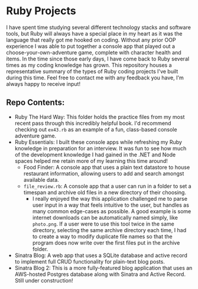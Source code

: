 # Ruby Projects

I have spent time studying several different technology stacks and software tools, but Ruby will always have a special place in my heart as it was the language that really got me hooked on coding. Without any prior OOP experience I was able to put together a console app that played out a choose-your-own-adventure game, complete with character health and items. In the time since those early days, I have come back to Ruby several times as my coding knowledge has grown. This repository houses a representative summary of the types of Ruby coding projects I've built during this time. Feel free to contact me with any feedback you have, I'm always happy to receive input!

## Repo Contents:

* Ruby The Hard Way: This folder holds the practice files from my most recent pass through this incredibly helpful book. I'd recommend checking out `ex43.rb` as an example of a fun, class-based console adventure game.
* Ruby Essentials: I built these console apps while refreshing my Ruby knowledge in preparation for an interview. It was fun to see how much of the development knowledge I had gained in the .NET and Node spaces helped me retain more of my learning this time around!
  * Food Finder: A console app that uses a plain text datastore to house restaurant information, allowing users to add and search amongst available data.
  * `file_review.rb`: A console app that a user can run in a folder to set a timespan and archive old files in a new directory of their choosing.
    * I really enjoyed the way this application challenged me to parse user input in a way that feels intuitive to the user, but handles as many common edge-cases as possible. A good example is some internet downloads can be automatically named simply, like `photo.png`. If a user were to use this tool twice in the same directory, selecting the same archive directory each time, I had to create a way to modify duplicate file names so that the program does now write over the first files put in the archive folder.
* Sinatra Blog: A web app that uses a SQLite database and active record to implement full CRUD functionality for plain-text blog posts.
* Sinatra Blog 2: This is a more fully-featured blog application that uses an AWS-hosted Postgres database along with Sinatra and Active Record. Still under construction!